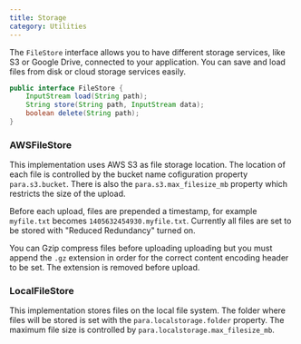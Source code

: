 ```yaml
---
title: Storage
category: Utilities
---
```


The `FileStore` interface allows you to have different storage services, like S3 or Google Drive, connected to
your application. You can save and load files from disk or cloud storage services easily.

```java
public interface FileStore {
	InputStream load(String path);
	String store(String path, InputStream data);
	boolean delete(String path);
}
```

### AWSFileStore

This implementation uses AWS S3 as file storage location. The location of each file is controlled by the bucket name
cofiguration property `para.s3.bucket`. There is also the `para.s3.max_filesize_mb` property which restricts the size of
the upload.

Before each upload, files are prepended a timestamp, for example `myfile.txt` becomes `1405632454930.myfile.txt`.
Currently all files are set to be stored with "Reduced Redundancy" turned on.

You can Gzip compress files before uploading uploading but you must append the `.gz` extension in order for the correct
content encoding header to be set. The extension is removed before upload.

### LocalFileStore

This implementation stores files on the local file system. The folder where files will be stored is set with the
`para.localstorage.folder` property. The maximum file size is controlled by `para.localstorage.max_filesize_mb`.